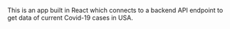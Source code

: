 This is an app built in React which connects to a backend API endpoint to get data of current Covid-19 cases in USA.